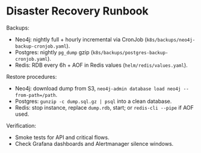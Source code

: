 # Disaster Recovery Runbook

Backups:

- Neo4j: nightly full + hourly incremental via CronJob (`k8s/backups/neo4j-backup-cronjob.yaml`).
- Postgres: nightly `pg_dump` gzip (`k8s/backups/postgres-backup-cronjob.yaml`).
- Redis: RDB every 6h + AOF in Redis values (`helm/redis/values.yaml`).

Restore procedures:

- Neo4j: download dump from S3, `neo4j-admin database load neo4j --from-path=/path`.
- Postgres: `gunzip -c dump.sql.gz | psql` into a clean database.
- Redis: stop instance, replace `dump.rdb`, start; or `redis-cli --pipe` if AOF used.

Verification:

- Smoke tests for API and critical flows.
- Check Grafana dashboards and Alertmanager silence windows.
